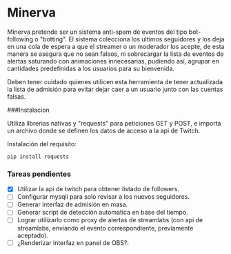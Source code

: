 # Minerva
Minerva pretende ser un sistema anti-spam de eventos del tipo bot-following o "botting".
El sistema colecciona los ultimos seguidores y los deja en una cola de espera a que el streamer o un moderador los acepte, de esta manera se asegura que no sean falsos, ni sobrecargar la lista de eventos de alertas saturando con animaciones innecesarias, pudiendo así, agrupar en cantidades predefinidas a los usuarios para su bienvenida.

Deben tener cuidado quienes utilicen esta herramienta de tener actualizada la lista de admisión para evitar dejar caer a un usuario junto con las cuentas falsas.

###Instalacion

Utiliza librerias nativas y "requests" para peticiones GET y POST, e importa un archivo donde se definen los datos de acceso a la api de Twitch.

Instalación del requisito:
```
pip install requests
```

### Tareas pendientes
- [x] Utilizar la api de twitch para obtener listado de followers.
- [ ] Configurar mysqli para solo revisar a los nuevos seguidores.
- [ ] Generar interfaz de admisión en masa.
- [ ] Generar script de detección automatica en base del tiempo.
- [ ] Lograr utilizarlo como proxy de alertas de streamlabs 
(con api de streamlabs, enviando el evento correspondiente, previamente aceptado).
- [ ] ¿Renderizar interfaz en panel de OBS?.
